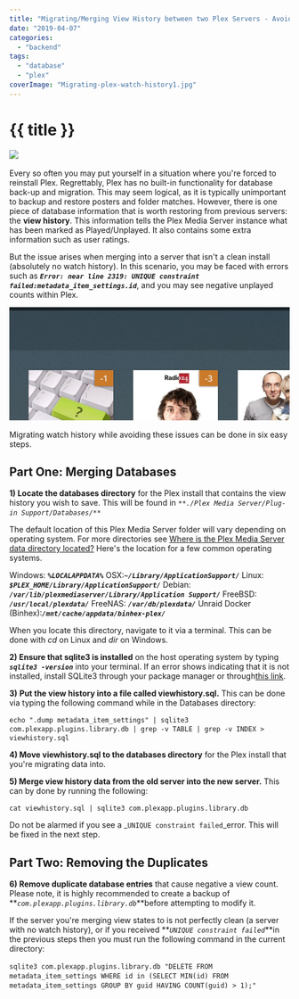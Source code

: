 ```yaml
---
title: "Migrating/Merging View History between two Plex Servers - Avoiding Negative Unwatched Count"
date: "2019-04-07"
categories: 
  - "backend"
tags: 
  - "database"
  - "plex"
coverImage: "Migrating-plex-watch-history1.jpg"
---
```


# {{ title }}

<img src="images/{{ coverImage}}"></img>

Every so often you may put yourself in a situation where you're forced to reinstall Plex. Regrettably, Plex has no built-in functionality for database back-up and migration. This may seem logical, as it is typically unimportant to backup and restore posters and folder matches. However, there is one piece of database information that is worth restoring from previous servers: the **view history**. This information tells the Plex Media Server instance what has been marked as Played/Unplayed. It also contains some extra information such as user ratings.

But the issue arises when merging into a server that isn't a clean install (absolutely no watch history). In this scenario, you may be faced with errors such as **_`Error: near line 2319: UNIQUE constraint failed:metadata_item_settings.id`_**, and you may see negative unplayed counts within Plex.

![673a3fb5910abb54f59c3cca3d5719e53b5be9f72](images/673a3fb5910abb54f59c3cca3d5719e53b5be9f72.jpg)

Migrating watch history while avoiding these issues can be done in six easy steps.

## Part One: Merging Databases

**1) Locate the databases directory** for the Plex install that contains the view history you wish to save. This will be found in _`**./Plex Media Server/Plug-in Support/Databases/**`_

The default location of this Plex Media Server folder will vary depending on operating system. For more directories see [Where is the Plex Media Server data directory located?](https://support.plex.tv/articles/202915258-where-is-the-plex-media-server-data-directory-located/) Here's the location for a few common operating systems.

Windows: **_`%LOCALAPPDATA%`_** OSX:**_`~/Library/ApplicationSupport/`_** Linux: **_`$PLEX_HOME/Library/ApplicationSupport/`_** Debian: **_`/var/lib/plexmediaserver/Library/Application Support/`_** FreeBSD: **_`/usr/local/plexdata/`_** FreeNAS: **_`/var/db/plexdata/`_** Unraid Docker (Binhex):**_`/mnt/cache/appdata/binhex-plex/`_**

When you locate this directory, navigate to it via a terminal. This can be done with _cd_ on Linux and _dir_ on Windows.

**2) Ensure that sqlite3 is installed** on the host operating system by typing _**`sqlite3 -version`**_ into your terminal. If an error shows indicating that it is not installed, install SQLite3 through your package manager or through[this link](https://www.sqlite.org/download.html).

**3)** **Put the view history into a file called viewhistory.sql.** This can be done via typing the following command while in the Databases directory:

```
echo ".dump metadata_item_settings" | sqlite3 com.plexapp.plugins.library.db | grep -v TABLE | grep -v INDEX > viewhistory.sql
```

**4) Move viewhistory.sql to the databases directory** for the Plex install that you're migrating data into.

**5) Merge view history data from the old server into the new server.** This can by done by running the following:

```
cat viewhistory.sql | sqlite3 com.plexapp.plugins.library.db
```

Do not be alarmed if you see a _`UNIQUE constraint failed`_error. This will be fixed in the next step.

## Part Two: Removing the Duplicates

**6) Remove duplicate database entries** that cause negative a view count. Please note, it is highly recommended to create a backup of **_`com.plexapp.plugins.library.db`_**before attempting to modify it.

If the server you're merging view states to is not perfectly clean (a server with no watch history), or if you received **_`UNIQUE constraint failed`_**in the previous steps then you must run the following command in the current directory:

`sqlite3 com.plexapp.plugins.library.db "DELETE FROM metadata_item_settings WHERE id in (SELECT MIN(id) FROM metadata_item_settings GROUP BY guid HAVING COUNT(guid) > 1);"`
